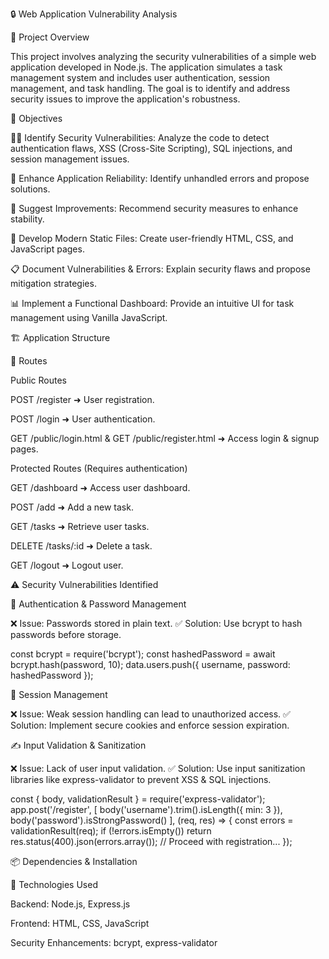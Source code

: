 🔒 Web Application Vulnerability Analysis

📌 Project Overview

This project involves analyzing the security vulnerabilities of a simple web application developed in Node.js. The application simulates a task management system and includes user authentication, session management, and task handling. The goal is to identify and address security issues to improve the application's robustness.

🎯 Objectives

🕵️‍♂️ Identify Security Vulnerabilities: Analyze the code to detect authentication flaws, XSS (Cross-Site Scripting), SQL injections, and session management issues.

🔧 Enhance Application Reliability: Identify unhandled errors and propose solutions.

🚀 Suggest Improvements: Recommend security measures to enhance stability.

🎨 Develop Modern Static Files: Create user-friendly HTML, CSS, and JavaScript pages.

📋 Document Vulnerabilities & Errors: Explain security flaws and propose mitigation strategies.

📊 Implement a Functional Dashboard: Provide an intuitive UI for task management using Vanilla JavaScript.

🏗️ Application Structure

📂 Routes

Public Routes

POST /register ➜ User registration.

POST /login ➜ User authentication.

GET /public/login.html & GET /public/register.html ➜ Access login & signup pages.

Protected Routes (Requires authentication)

GET /dashboard ➜ Access user dashboard.

POST /add ➜ Add a new task.

GET /tasks ➜ Retrieve user tasks.

DELETE /tasks/:id ➜ Delete a task.

GET /logout ➜ Logout user.

⚠️ Security Vulnerabilities Identified

🔑 Authentication & Password Management

❌ Issue: Passwords stored in plain text.
✅ Solution: Use bcrypt to hash passwords before storage.

const bcrypt = require('bcrypt');
const hashedPassword = await bcrypt.hash(password, 10);
data.users.push({ username, password: hashedPassword });

🚪 Session Management

❌ Issue: Weak session handling can lead to unauthorized access.
✅ Solution: Implement secure cookies and enforce session expiration.

✍️ Input Validation & Sanitization

❌ Issue: Lack of user input validation.
✅ Solution: Use input sanitization libraries like express-validator to prevent XSS & SQL injections.

const { body, validationResult } = require('express-validator');
app.post('/register', [
    body('username').trim().isLength({ min: 3 }),
    body('password').isStrongPassword()
], (req, res) => {
    const errors = validationResult(req);
    if (!errors.isEmpty()) return res.status(400).json(errors.array());
    // Proceed with registration...
});

📦 Dependencies & Installation

🚀 Technologies Used

Backend: Node.js, Express.js

Frontend: HTML, CSS, JavaScript

Security Enhancements: bcrypt, express-validator
